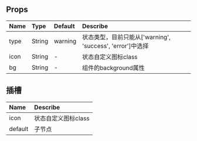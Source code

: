 ## Props

| Name  |  Type  | Default  | Describe |
| :-----| :--------| :------- | :--- |
| type  |  String |  warning  | 状态类型，目前只能从['warning', 'success', 'error']中选择 |
| icon  |  String | - | 状态自定义图标class |
| bg    |  String | - | 组件的background属性 |

## 插槽

| Name  | Describe |
| :-----| :--- |
| icon  | 状态自定义图标class |
| default | 子节点 |

